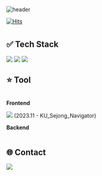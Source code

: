 <!--헤더 표시-->
![header](https://capsule-render.vercel.app/api?type=Cylinder&theme=tokyonight&height=150&text=SeongBeen's%20GitHub🧑‍💻&fontSize=45&animation=twinkling)

<!--방문자수 표시-->
[![Hits](https://hits.seeyoufarm.com/api/count/incr/badge.svg?url=https%3A%2F%2Fgithub.com%2FSamdo3&count_bg=%237EAEE5&title_bg=%23555555&icon=&icon_color=%23E7E7E7&title=GITHUB&edge_flat=false)](https://hits.seeyoufarm.com)

<!--프로필 카드 표시-->
<!--![Anurag's GitHub stats](https://github-readme-stats.vercel.app/api?username=Samdo3&count_private=true&show_icons=true&theme=tokyonight)-->

<!--버튼 표시-->
<!--<a href="버튼을 눌렀을 때 이동할 링크" target="_blank"><img src="https://img.shields.io/badge/뱃지레이블-배경색?style=뱃지모양&logo=로고&logoColor=로고색상"/></a>-->


#
## ✅ Tech Stack
<!--파이썬 마크 표시-->
<a href="https://www.python.org/" target="_blank"><img src="https://img.shields.io/badge/python-000000?style=for-the-badge&logo=python&logoColor=#3776AB"/></a> <a href="https://dart.dev/" target="_blank"><img src="https://img.shields.io/badge/dart-000000?style=for-the-badge&logo=dart&logoColor=#0175C2"/></a> <a href="" target="_blank"><img src="https://img.shields.io/badge/cplusplus-000000?style=for-the-badge&logo=cplusplus&logoColor=00599C"/></a>





## ⭐ Tool
<div style="display:flex; flex-direction:column; align-items:flex-start;">
    <p><strong>Frontend</strong></p>
    <div>
        <a href="https://flutter.dev/" target="_blank"><img src="https://img.shields.io/badge/flutter-000000?style=flat-square&logo=flutter&logoColor=02569B"/></a> (2023.11 - KU_Sejong_Navigator)
    </div>
    <p><strong>Backend</strong></p>
    <div>
    </div>
</div>





## 🌐 Contact
<a href="" target="_blank"><img src="https://img.shields.io/badge/clcleh123@gmail.com-EA4335?style=for-the-badge&logo=Gmail&logoColor=FFFFFF"/></a>





<!--
**Samdo3/Samdo3** is a ✨ _special_ ✨ repository because its `README.md` (this file) appears on your GitHub profile.

Here are some ideas to get you started:

- 🔭 I’m currently working on ...
- 🌱 I’m currently learning ...
- 👯 I’m looking to collaborate on ...
- 🤔 I’m looking for help with ...
- 💬 Ask me about ...
- 📫 How to reach me: ...
- 😄 Pronouns: ...
- ⚡ Fun fact: ...
-->
